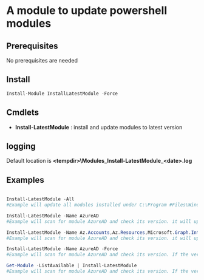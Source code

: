 # A module to update powershell modules

## Prerequisites

No prerequisites are needed

## Install

```powershell
Install-Module InstallLatestModule -Force
```

## Cmdlets

- **Install-LatestModule** : install and update modules to latest version

## logging

Default location is **\<tempdir\>\\Modules_Install-LatestModule_\<date\>.log**

## Examples

```powershell

Install-LatestModule -All
#Example will update all modules installed under C:\Program #Files\WindowsPowerShell\Modules

Install-LatestModule -Name AzureAD
#Example will scan for module AzureAD and check its version. it will update if older than PSGallery's latest version

Install-LatestModule -Name Az.Accounts,Az.Resources,Microsoft.Graph.Intune
#Example will scan for module AzureAD and check its version. it will update if older than PSGallery's latest version

Install-LatestModule -Name AzureAD -Force
#Example will scan for module AzureAD and check its version. If the version is already up-to-date; Force will reinstall it

Get-Module -ListAvailable | Install-LatestModule
#Example will scan for module AzureAD and check its version. If the version is already up-to-date; Force will reinstall it
```
